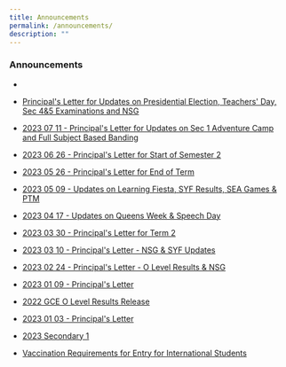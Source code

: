 ```yaml
---
title: Announcements
permalink: /announcements/
description: ""
---
```

### Announcements

*  
*  [Principal's Letter for Updates on Presidential Election, Teachers' Day, Sec 4&5 Examinations and NSG](/files/Principal's%20Letters/2023%2008%2016%20-%20updates%20on%20presidential%20election,%20teachers%20day,%20sec%204&5%20examinations%20&%20nsg.pdf)
*  [2023 07 11 - Principal's Letter for Updates on Sec 1 Adventure Camp and Full Subject Based Banding](/files/Principal's%20Letters/20230711%20-%20updates%20on%20sec%201%20adventure%20camp%20and%20full%20subject%20based%20banding%20(full%20sbb)_11%20jul%202023.pdf)
*  [2023 06 26 - Principal's Letter for Start of Semester 2](/files/Principal's%20Letters/20230626%20-%20start%20of%20semester%202.pdf)

* [2023 05 26 - Principal's Letter for End of Term](/files/Principal's%20Letters/20230526%20-%20end%20of%20term%20letter.pdf)

* [2023 05 09 - Updates on Learning Fiesta, SYF Results, SEA Games & PTM](/files/Principal's%20Letters/20230509%20-%20updates%20on%20learning%20fiesta,%20syf%20results,%20sea%20games%20&%20ptm.pdf)

* [2023 04 17 - Updates on Queens Week & Speech Day](/files/Principal's%20Letters/20230417%20-%20updates%20on%20queens%20week%20&%20speech%20day.pdf)

* [2023 03 30 - Principal's Letter for Term 2](/files/Principal's%20Letters/20230330%20-%20Term%202%20events%20(Queens%20Week%20Sports%20Day%20Speech%20Day%20and%20SYF)%2029%20Mar%202023.pdf)
* [2023 03 10 - Principal's Letter - NSG & SYF Updates](/files/Principal's%20Letters/20230310%20-%20Updates%20on%20NSG%20&%20SYF%20Arts%20Presentation.pdf)
*  [2023 02 24 - Principal's Letter - O Level Results  & NSG](/files/Principal's%20Letters/2023%2002%2024%20-%20Updates%20on%20O%20Level%20Results%20&%20National%20School%20Games.pdf)
*  [2023 01 09 - Principal's Letter](/files/Principal's%20Letters/20230109%20-%20Updates%20on%20Sec%201%20Orientation_HBL_Breakfast%20with%20Principal.pdf)
*  [ 2022 GCE O Level Results Release](/announcements/gceolevelresults/)
*   [2023 01 03 - Principal's Letter](/files/Principal's%20Letters/20230103%20-%20Start%20of%20Term%201%20(3%20January).pdf)
*   [2023 Secondary 1](/2023-Secondary-1/)
*   [Vaccination Requirements for Entry for International Students](/files/vaccination.pdf)